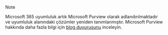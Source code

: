 <!-- This file is maintained by the Compliance content team. Please connect Robert Mazzoli (robmazz) before making any changes.-->

>[!NOTE]
>Microsoft 365 uyumluluk artık Microsoft Purview olarak adlandırılmaktadır ve uyumluluk alanındaki çözümler yeniden tanımlanmıştır. Microsoft Purview hakkında daha fazla bilgi için [blog duyurusunu](https://aka.ms/microsoftpurviewblog) inceleyin.